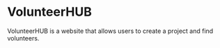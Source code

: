 # VolunteerHUB

VolunteerHUB is a website that allows users to create a project and find
volunteers.
